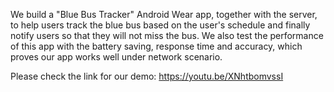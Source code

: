 We build a "Blue Bus Tracker" Android Wear app, together with the server, to help users track the blue bus based on the user's schedule and finally notify users so that they will not miss the bus. We also test the performance of this app with the battery saving, response time and accuracy, which proves our app works well under network scenario.

Please check the link for our demo: https://youtu.be/XNhtbomvssI
